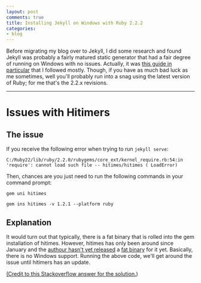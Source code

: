 ```yaml
---
layout: post
comments: true
title: Installing Jekyll on Windows with Ruby 2.2.2
categories:
- blog
---
```


Before migrating my blog over to Jekyll, I did some research and found Jekyll was probably a fairly matured static
generator that had a fair degree of running on Windows with no issues. Actually, it was [this guide in particular](http://jekyll-windows.juthilo.com/1-ruby-and-devkit/) that
I followed mostly. Though, if you have as much bad luck as me sometimes, well you'll probably run into a snag using the latest version of Ruby; for me that's the 2.2.x revisions.

---

# Issues with Hitimers

## The issue

If you receive the following error when trying to run `jekyll serve`:

`C:/Ruby22/lib/ruby/2.2.0/rubygems/core_ext/kernel_require.rb:54:in 'require': cannot load such file -- hitimes/hitimes (
LoadError)`

Then, chances are you just need to run the following commands in your command prompt:


`gem uni hitimes`

`gem ins hitimes -v 1.2.1 --platform ruby`

## Explanation

It would turn out that typically, there is a fat binary that is rolled into the gem installation of hitimes. However, hitimes has only been around since January and
the [authour hasn't yet released](https://github.com/copiousfreetime/hitimes/issues/40) a [fat binary](http://en.wikipedia.org/wiki/Fat_binary) for it yet. Basically, there is no Windows support.
Running the above code, we'll get around the issue until hitimers has an update.

[(Credit to this Stackoverflow answer for the solution.](http://stackoverflow.com/questions/28985481/hitimes-require-error-when-running-jekyll-serve-on-windows-8-1))
